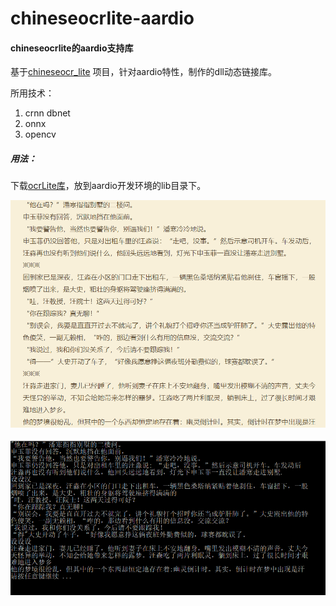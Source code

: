 # chineseocrlite-aardio
#### chineseocrlite的aardio支持库

基于[chineseocr_lite](https://github.com/DayBreak-u/chineseocr_lite) 项目，针对aardio特性，制作的dll动态链接库。

所用技术：

1. crnn dbnet
2. onnx
3. opencv

##### 用法：

下载[ocrLite库](https://github.com/xuncv/chineseocrlite-aardio/releases/download/0.0.1/ocrLite.zip)，放到aardio开发环境的lib目录下。



![santi](./santi.png)



![santi-result](./santi-result.png)


